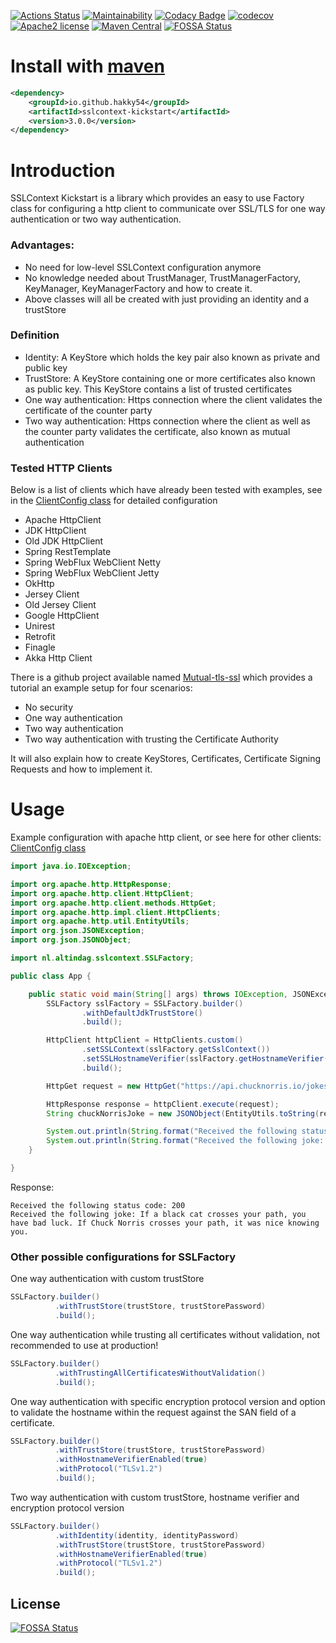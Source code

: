 [![Actions Status](https://github.com/Hakky54/sslcontext-kickstart/workflows/Build/badge.svg)](https://github.com/Hakky54/sslcontext-kickstart/actions)
[![Maintainability](https://api.codeclimate.com/v1/badges/f7b10f052a46a53f83be/maintainability)](https://codeclimate.com/github/Hakky54/sslcontext-kickstart/maintainability)
[![Codacy Badge](https://api.codacy.com/project/badge/Grade/4747ca09527040e99f3c2ac212af3424)](https://www.codacy.com/manual/Hakky54/sslcontext-kickstart?utm_source=github.com&amp;utm_medium=referral&amp;utm_content=Hakky54/sslcontext-kickstart&amp;utm_campaign=Badge_Grade)
[![codecov](https://codecov.io/gh/Hakky54/sslcontext-kickstart/branch/master/graph/badge.svg)](https://codecov.io/gh/Hakky54/sslcontext-kickstart)
[![Apache2 license](https://img.shields.io/badge/license-Aache2.0-blue.svg)](https://github.com/Hakky54/sslcontext-kickstart/blob/master/LICENSE)
[![Maven Central](https://maven-badges.herokuapp.com/maven-central/io.github.hakky54/sslcontext-kickstart/badge.svg)](https://mvnrepository.com/artifact/io.github.hakky54/sslcontext-kickstart)
[![FOSSA Status](https://app.fossa.io/api/projects/git%2Bgithub.com%2FHakky54%2Fsslcontext-kickstart.svg?type=shield)](https://app.fossa.io/projects/git%2Bgithub.com%2FHakky54%2Fsslcontext-kickstart?ref=badge_shield)

# Install with [maven](https://mvnrepository.com/artifact/io.github.hakky54/sslcontext-kickstart)
```xml
<dependency>
    <groupId>io.github.hakky54</groupId>
    <artifactId>sslcontext-kickstart</artifactId>
    <version>3.0.0</version>
</dependency>
```

# Introduction
SSLContext Kickstart is a library which provides an easy to use Factory class for configuring a http client to communicate over SSL/TLS for one way authentication or two way authentication.

### Advantages:
- No need for low-level SSLContext configuration anymore
- No knowledge needed about TrustManager, TrustManagerFactory, KeyManager, KeyManagerFactory and how to create it.
- Above classes will all be created with just providing an identity and a trustStore

### Definition
- Identity: A KeyStore which holds the key pair also known as private and public key
- TrustStore: A KeyStore containing one or more certificates also known as public key. This KeyStore contains a list of trusted certificates
- One way authentication: Https connection where the client validates the certificate of the counter party
- Two way authentication: Https connection where the client as well as the counter party validates the certificate, also known as mutual authentication

### Tested HTTP Clients
Below is a list of clients which have already been tested with examples, see in the [ClientConfig class](https://github.com/Hakky54/mutual-tls-ssl/blob/master/client/src/main/java/nl/altindag/client/ClientConfig.java) for detailed configuration
  - Apache HttpClient
  - JDK HttpClient
  - Old JDK HttpClient
  - Spring RestTemplate
  - Spring WebFlux WebClient Netty
  - Spring WebFlux WebClient Jetty
  - OkHttp
  - Jersey Client
  - Old Jersey Client
  - Google HttpClient
  - Unirest
  - Retrofit
  - Finagle
  - Akka Http Client
  
There is a github project available named [Mutual-tls-ssl](https://github.com/Hakky54/mutual-tls-ssl) which provides a tutorial an example setup for four scenarios:
 - No security
 - One way authentication
 - Two way authentication
 - Two way authentication with trusting the Certificate Authority

It will also explain how to create KeyStores, Certificates, Certificate Signing Requests and how to implement it.

# Usage
Example configuration with apache http client, or see here for other clients: [ClientConfig class](https://github.com/Hakky54/mutual-tls-ssl/blob/master/client/src/main/java/nl/altindag/client/ClientConfig.java)
```java
import java.io.IOException;

import org.apache.http.HttpResponse;
import org.apache.http.client.HttpClient;
import org.apache.http.client.methods.HttpGet;
import org.apache.http.impl.client.HttpClients;
import org.apache.http.util.EntityUtils;
import org.json.JSONException;
import org.json.JSONObject;

import nl.altindag.sslcontext.SSLFactory;

public class App {

    public static void main(String[] args) throws IOException, JSONException {
        SSLFactory sslFactory = SSLFactory.builder()
                .withDefaultJdkTrustStore()
                .build();

        HttpClient httpClient = HttpClients.custom()
                .setSSLContext(sslFactory.getSslContext())
                .setSSLHostnameVerifier(sslFactory.getHostnameVerifier())
                .build();

        HttpGet request = new HttpGet("https://api.chucknorris.io/jokes/random");

        HttpResponse response = httpClient.execute(request);
        String chuckNorrisJoke = new JSONObject(EntityUtils.toString(response.getEntity())).getString("value");

        System.out.println(String.format("Received the following status code: %d", response.getStatusLine().getStatusCode()));
        System.out.println(String.format("Received the following joke: %s", chuckNorrisJoke));
    }

}
```
Response:
```text
Received the following status code: 200
Received the following joke: If a black cat crosses your path, you have bad luck. If Chuck Norris crosses your path, it was nice knowing you.
```
### Other possible configurations for SSLFactory
One way authentication with custom trustStore 
```java
SSLFactory.builder()
          .withTrustStore(trustStore, trustStorePassword)
          .build();
```

One way authentication while trusting all certificates without validation, not recommended to use at production!
```java
SSLFactory.builder()
          .withTrustingAllCertificatesWithoutValidation()
          .build();
```

One way authentication with specific encryption protocol version and option to validate the hostname within the request against the SAN field of a certificate.
```java
SSLFactory.builder()
          .withTrustStore(trustStore, trustStorePassword)
          .withHostnameVerifierEnabled(true)
          .withProtocol("TLSv1.2")
          .build();
```

Two way authentication with custom trustStore, hostname verifier and encryption protocol version
```java
SSLFactory.builder()
          .withIdentity(identity, identityPassword)
          .withTrustStore(trustStore, trustStorePassword)
          .withHostnameVerifierEnabled(true)
          .withProtocol("TLSv1.2")
          .build();
```


## License
[![FOSSA Status](https://app.fossa.io/api/projects/git%2Bgithub.com%2FHakky54%2Fsslcontext-kickstart.svg?type=large)](https://app.fossa.io/projects/git%2Bgithub.com%2FHakky54%2Fsslcontext-kickstart?ref=badge_large)

